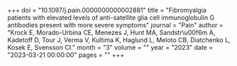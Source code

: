 +++
doi = "10.1097/j.pain.0000000000002881"
title = "Fibromyalgia patients with elevated levels of anti-satellite glia cell immunoglobulin G antibodies present with more severe symptoms"
journal = "Pain"
author = "Krock E, Morado-Urbina CE, Menezes J, Hunt MA, Sandstr\u00f6m A, Kadetoff D, Tour J, Verma V, Kultima K, Haglund L, Meloto CB, Diatchenko L, Kosek E, Svensson CI."
month = "3"
volume = ""
year = "2023"
date = "2023-03-21 00:00:00"
pages = ""
+++

